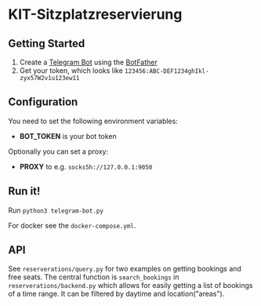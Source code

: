 # KIT-Sitzplatzreservierung

## Getting Started

1. Create a [Telegram Bot](https://core.telegram.org/bots) using the [BotFather](https://t.me/botfather)
2. Get your token, which looks like `123456:ABC-DEF1234ghIkl-zyx57W2v1u123ew11`

## Configuration
You need to set the following environment variables:
- **BOT_TOKEN** is your bot token

Optionally you can set a proxy:
- **PROXY** to e.g. `socks5h://127.0.0.1:9050`

## Run it!
Run `python3 telegram-bot.py`

For docker see the `docker-compose.yml`.

## API
See `reserverations/query.py` for two examples on getting bookings and free seats.
The central function is `search_bookings` in `reserverations/backend.py` which allows for easily getting a list of bookings of a time range. It can be filtered by daytime and location("areas").
